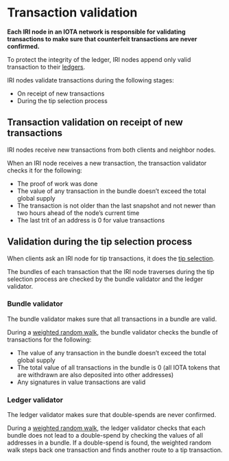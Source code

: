# Transaction validation

**Each IRI node in an IOTA network is responsible for validating transactions to make sure that counterfeit transactions are never confirmed.**

To protect the integrity of the ledger, IRI nodes append only valid transaction to their [ledgers](../concepts/the-ledger.md).

IRI nodes validate transactions during the following stages:
- On receipt of new transactions
- During the tip selection process

## Transaction validation on receipt of new transactions

IRI nodes receive new transactions from both clients and neighbor nodes.

When an IRI node receives a new transaction, the transaction validator checks it for the following:

- The proof of work was done
- The value of any transaction in the bundle doesn’t exceed the total global supply
- The transaction is not older than the last snapshot and not newer than two hours ahead of the node’s current time
- The last trit of an address is 0 for value transactions

## Validation during the tip selection process

When clients ask an IRI node for tip transactions, it does the [tip selection](root://the-tangle/0.1/concepts/tip-selection.md).

The bundles of each transaction that the IRI node traverses during the tip selection process are checked by the bundle validator and the ledger validator.

### Bundle validator

The bundle validator makes sure that all transactions in a bundle are valid.

During a [weighted random walk](root://the-tangle/0.1/concepts/tip-selection.md), the bundle validator checks the bundle of transactions for the following:

- The value of any transaction in the bundle doesn’t exceed the total global supply
- The total value of all transactions in the bundle is 0 (all IOTA tokens that are withdrawn are also deposited into other addresses)
- Any signatures in value transactions are valid

### Ledger validator

The ledger validator makes sure that double-spends are never confirmed.

During a [weighted random walk](root://the-tangle/0.1/concepts/tip-selection.md), the ledger validator checks that each bundle does not lead to a double-spend by checking the values of all addresses in a bundle. If a double-spend is found, the weighted random walk steps back one transaction and finds another route to a tip transaction.
